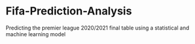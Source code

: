 # Fifa-Prediction-Analysis
Predicting the premier league 2020/2021 final table using a statistical and machine learning model
